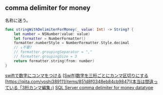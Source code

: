 ## comma delimiter for money

名称に迷う。

```swift
func stringWithDelimiterForMoney(_ value: Int) -> String? {
    let number = NSNumber(value: value)
    let formatter = NumberFormatter()
    formatter.numberStyle = NumberFormatter.Style.decimal
    // ↓不要?
    // formatter.groupingSeparator = ","
    // formatter.groupingSize = 3
    return formatter.string(from: number)
}
```

[swiftで数字にコンマをつける](https://qiita.com/kichikuchi/items/61d1d9de0c1b06d7dd87)
[[Swift]数字を三桁ごとにカンマ区切りにする](https://qiita.com/ktanaka117/items/57c43c897fb7040e0980)
[https://qiita.com/yoshi389111/items/851d8f0348eb84cb9847](本当は間違っている「3桁カンマ編集」)
[SQL Server comma delimiter for money datatype](https://stackoverflow.com/questions/12316400/sql-server-comma-delimiter-for-money-datatype)

